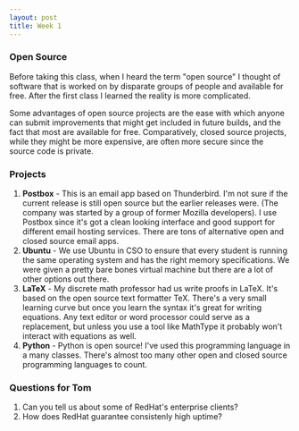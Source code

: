 ```yaml
---
layout: post
title: Week 1
---
```


### Open Source
Before taking this class, when I heard the term "open source" I thought of software that is worked on by disparate groups of people and available for free. After the first class I learned the reality is more complicated.

Some advantages of open source projects are the ease with which anyone can submit improvements that might get included in future builds, and the fact that most are available for free. Comparatively, closed source projects, while they might be more expensive, are often more secure since the source code is private. 

### Projects
1. **Postbox** - This is an email app based on Thunderbird. I'm not sure if the current release is still open source but the earlier releases were. (The company was started by a group of former Mozilla developers). I use Postbox since it's got a clean looking interface and good support for different email hosting services. There are tons of alternative open and closed source email apps.
2. **Ubuntu** - We use Ubuntu in CSO to ensure that every student is running the same operating system and has the right memory specifications. We were given a pretty bare bones virtual machine but there are a lot of other options out there.
3. **LaTeX** - My discrete math professor had us write proofs in LaTeX. It's based on the open source text formatter TeX. There's a very small learning curve but once you learn the syntax it's great for writing equations. Any text editor or word processor could serve as a replacement, but unless you use a tool like MathType it probably won't interact with equations as well.
4. **Python** - Python is open source! I've used this programming language in a many classes. There's almost too many other open and closed source programming languages to count. 

### Questions for Tom
1. Can you tell us about some of RedHat's enterprise clients?
2. How does RedHat guarantee consistenly high uptime?
